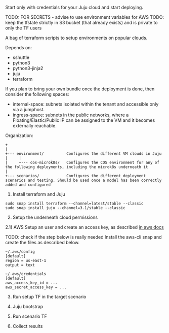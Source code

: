 Start only with credentials for your Juju cloud and start deploying.


TODO: FOR SECRETS - advise to use environment variables for AWS
TODO: keep the tfstate strictly in S3 bucket (that already exists) and is private to only the TF users

A bag of terraform scripts to setup environments on popular clouds.

Depends on:
- sshuttle
- python3
- python3-jinja2
- juju
- terraform

If you plan to bring your own bundle once the deployment is done, then consider the following spaces:
* internal-space: subnets isolated within the tenant and accessible only via a jumphost.
* ingress-space:  subnets in the public networks, where a Floating/Elastic/Public IP can be assigned to the VM and it becomes externally reachable.


Organization:

```
+
|
+--- environment/          Configures the different VM clouds in Juju
|     |
|     +--- cos-microk8s/   Configures the COS environment for any of the following deployments, including the microk8s underneath it
|
+--- scenarios/            Configures the different deployment scenarios and testing. Should be used once a model has been correctly added and configured
```


1) Install terraform and Juju

```
sudo snap install terraform --channel=latest/stable --classic
sudo snap install juju --channel=3.1/stable --classic
```

2) Setup the underneath cloud permissions

2.1) AWS
Setup an user and create an access key, as described [in aws docs](https://docs.aws.amazon.com/IAM/latest/UserGuide/id_credentials_access-keys.html)



TODO: check if the step below is really needed
Install the aws-cli snap and create the files as described below.

```
~/.aws/config
[default]
region = us-east-1
output = text

~/.aws/credentials
[default]
aws_access_key_id = ...
aws_secret_access_key = ...
```


3) Run setup TF in the target scenario

4) Juju bootstrap

5) Run scenario TF

6) Collect results

